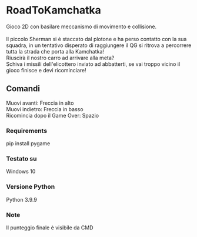 # RoadToKamchatka
Gioco 2D con basilare meccanismo di movimento e collisione. \
\
Il piccolo Sherman si è staccato dal plotone e ha perso contatto con la sua squadra, in un tentativo 
disperato di raggiungere il QG si ritrova a percorrere tutta la
strada che porta alla Kamchatka! \
Riuscirà il nostro carro ad arrivare alla meta? \
Schiva i missili dell'elicottero inviato ad abbatterti, se vai troppo vicino il gioco finisce e devi ricominciare!

## Comandi
Muovi avanti: Freccia in alto \
Muovi indietro: Freccia in basso \
Ricomincia dopo il Game Over: Spazio

### Requirements
pip install pygame

### Testato su
Windows 10

### Versione Python
Python 3.9.9

### Note
Il punteggio finale è visibile da CMD
